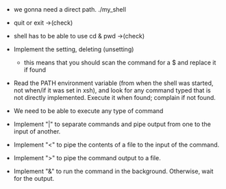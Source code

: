 ##
* we gonna need a direct path.
./my_shell

* quit or exit                         ->(check)

* shell has to be able to use cd & pwd ->(check)

* Implement the setting, deleting (unsetting)

  * this means that you should scan the command for a $<something> and replace it if found

* Read the PATH environment variable (from when the shell was started, not when/if it was set in xsh), and look for any command typed that is not directly implemented. Execute it when found; complain if not found.
* We need to be able to execute any type of command

* Implement "|" to separate commands and pipe output from one to the input of another.

* Implement "<" to pipe the contents of a file to the input of the command.

* Implement ">" to pipe the command output to a file.

* Implement "&" to run the command in the background. Otherwise, wait for the output.

##